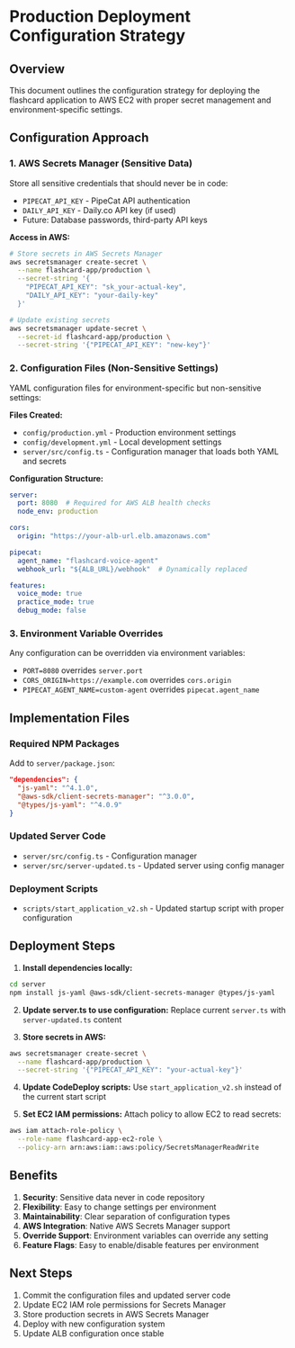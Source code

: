 # Production Deployment Configuration Strategy

## Overview
This document outlines the configuration strategy for deploying the flashcard application to AWS EC2 with proper secret management and environment-specific settings.

## Configuration Approach

### 1. AWS Secrets Manager (Sensitive Data)
Store all sensitive credentials that should never be in code:
- `PIPECAT_API_KEY` - PipeCat API authentication
- `DAILY_API_KEY` - Daily.co API key (if used)
- Future: Database passwords, third-party API keys

**Access in AWS:**
```bash
# Store secrets in AWS Secrets Manager
aws secretsmanager create-secret \
  --name flashcard-app/production \
  --secret-string '{
    "PIPECAT_API_KEY": "sk_your-actual-key",
    "DAILY_API_KEY": "your-daily-key"
  }'

# Update existing secrets
aws secretsmanager update-secret \
  --secret-id flashcard-app/production \
  --secret-string '{"PIPECAT_API_KEY": "new-key"}'
```

### 2. Configuration Files (Non-Sensitive Settings)
YAML configuration files for environment-specific but non-sensitive settings:

**Files Created:**
- `config/production.yml` - Production environment settings
- `config/development.yml` - Local development settings
- `server/src/config.ts` - Configuration manager that loads both YAML and secrets

**Configuration Structure:**
```yaml
server:
  port: 8080  # Required for AWS ALB health checks
  node_env: production

cors:
  origin: "https://your-alb-url.elb.amazonaws.com"

pipecat:
  agent_name: "flashcard-voice-agent"
  webhook_url: "${ALB_URL}/webhook"  # Dynamically replaced

features:
  voice_mode: true
  practice_mode: true
  debug_mode: false
```

### 3. Environment Variable Overrides
Any configuration can be overridden via environment variables:
- `PORT=8080` overrides `server.port`
- `CORS_ORIGIN=https://example.com` overrides `cors.origin`
- `PIPECAT_AGENT_NAME=custom-agent` overrides `pipecat.agent_name`

## Implementation Files

### Required NPM Packages
Add to `server/package.json`:
```json
"dependencies": {
  "js-yaml": "^4.1.0",
  "@aws-sdk/client-secrets-manager": "^3.0.0",
  "@types/js-yaml": "^4.0.9"
}
```

### Updated Server Code
- `server/src/config.ts` - Configuration manager
- `server/src/server-updated.ts` - Updated server using config manager

### Deployment Scripts
- `scripts/start_application_v2.sh` - Updated startup script with proper configuration

## Deployment Steps

1. **Install dependencies locally:**
```bash
cd server
npm install js-yaml @aws-sdk/client-secrets-manager @types/js-yaml
```

2. **Update server.ts to use configuration:**
Replace current `server.ts` with `server-updated.ts` content

3. **Store secrets in AWS:**
```bash
aws secretsmanager create-secret \
  --name flashcard-app/production \
  --secret-string '{"PIPECAT_API_KEY": "your-actual-key"}'
```

4. **Update CodeDeploy scripts:**
Use `start_application_v2.sh` instead of the current start script

5. **Set EC2 IAM permissions:**
Attach policy to allow EC2 to read secrets:
```bash
aws iam attach-role-policy \
  --role-name flashcard-app-ec2-role \
  --policy-arn arn:aws:iam::aws:policy/SecretsManagerReadWrite
```

## Benefits

1. **Security**: Sensitive data never in code repository
2. **Flexibility**: Easy to change settings per environment
3. **Maintainability**: Clear separation of configuration types
4. **AWS Integration**: Native AWS Secrets Manager support
5. **Override Support**: Environment variables can override any setting
6. **Feature Flags**: Easy to enable/disable features per environment

## Next Steps

1. Commit the configuration files and updated server code
2. Update EC2 IAM role permissions for Secrets Manager
3. Store production secrets in AWS Secrets Manager
4. Deploy with new configuration system
5. Update ALB configuration once stable